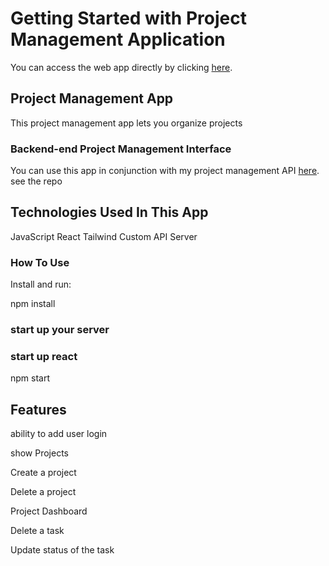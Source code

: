 # Getting Started with Project Management Application

 You can access the web app directly by clicking <a href = "https://project-manager-frontend-seven.vercel.app/">here</a>.


## Project Management App
This project management app lets you organize projects 

### Backend-end Project  Management Interface
You can use this app in conjunction with my project management API         <a href = "https://github.com/kipchumba-ket/project-manager-backend">here</a>.           see the repo

## Technologies Used In This App
JavaScript
React
Tailwind
Custom API Server

### How To Use
Install and run:

npm install

### start up your server
### start up react
npm start

## Features

ability to add user login

show Projects

Create a project

Delete a project

Project Dashboard

Delete a task

Update status of the task